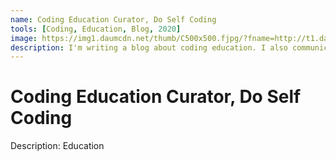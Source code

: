 ```yaml
---
name: Coding Education Curator, Do Self Coding
tools: [Coding, Education, Blog, 2020]
image: https://img1.daumcdn.net/thumb/C500x500.fjpg/?fname=http://t1.daumcdn.net/brunch/service/user/16kl/image/Uc8hhxyzS0WujE_PcSxXexUHYXo.jpg
description: I'm writing a blog about coding education. I also communicate with the readers via 'Q Talk', which means a curation talk. 
---
```


# Coding Education Curator, Do Self Coding

Description: Education <br>
